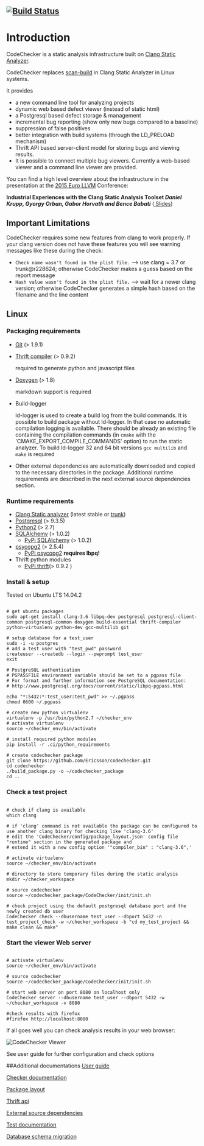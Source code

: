 
[![Build Status](https://travis-ci.org/Ericsson/codechecker.svg?branch=master)](https://travis-ci.org/Ericsson/codechecker)
-----
# Introduction
CodeChecker is a static analysis infrastructure built on [Clang Static Analyzer](http://clang-analyzer.llvm.org/).

CodeChecker replaces [scan-build](http://clang-analyzer.llvm.org/scan-build.html) in Clang Static Analyzer in Linux systems.

It provides
 * a new command line tool for analyzing projects
 * dynamic web based defect viewer (instead of static html)
 * a Postgresql based defect storage & management
 * incremental bug reporting (show only new bugs compared to a baseline)
 * suppression of false positives
 * better integration with build systems (through the LD_PRELOAD mechanism)
 * Thrift API based server-client model for storing bugs and viewing results.
 * It is possible to connect multiple bug viewers. Currently a web-based viewer and a command line viewer are provided.

You can find a high level overview about the infrastructure in the presentation
at the [2015 Euro LLVM](http://llvm.org/devmtg/2015-04/) Conference:

__Industrial Experiences with the Clang Static Analysis Toolset
_Daniel Krupp, Gyorgy Orban, Gabor Horvath and Bence Babati___ ([ Slides](http://llvm.org/devmtg/2015-04/slides/Clang_static_analysis_toolset_final.pdf))

## Important Limitations
CodeChecker requires some new features from clang to work properly.
If your clang version does not have these features you will see warning messages like these during the check:


  * `Check name wasn't found in the plist file.` --> use clang = 3.7 or trunk@r228624; otherwise CodeChecker makes a guess based on the report message
  * `Hash value wasn't found in the plist file.` --> wait for a newer clang version; otherwise CodeChecker generates a simple hash based on the filename and the line content

## Linux
### Packaging requirements
  *  [Git](https://git-scm.com/) (> 1.9.1)
  *  [Thrift compiler](https://thrift.apache.org/) (> 0.9.2)

        required to generate python and javascript files
  *  [Doxygen](http://www.stack.nl/~dimitri/doxygen/) (> 1.8)

     markdown support is required
  *  Build-logger

     ld-logger is used to create a build log from the build commands.
     It is possible to build package without ld-logger.
     In that case no automatic compilation logging is available.
     There should be already an existing file containing the compilation commands (in `cmake` with the 'CMAKE_EXPORT_COMPILE_COMMANDS' option) to run the static analyzer.
     To build ld-logger 32 and 64 bit versions `gcc multilib` and `make`
     is required

  * Other external dependencies are automatically downloaded and
    copied to the necessary directories in the package.
    Additional runtime requirements are described in the next external source
    dependencies section.

### Runtime requirements
  *  [Clang Static analyzer](http://clang-analyzer.llvm.org/) (latest stable or [trunk](http://clang.llvm.org/get_started.html))
  *  [Postgresql](http://www.postgresql.org/ "PostgreSql") (> 9.3.5)
  *  [Python2](https://www.python.org/) (> 2.7)
  *  [SQLAlchemy](http://www.sqlalchemy.org/) (> 1.0.2)
     - [PyPi SQLAlchemy](https://pypi.python.org/pypi/SQLAlchemy) (> 1.0.2)
  *  [psycopg2](http://initd.org/psycopg/ "psycopg2") (> 2.5.4)
     - [PyPi psycopg2](https://pypi.python.org/pypi/psycopg2/2.6.1) __requires lbpq!__
  * Thrift python modules
     +  [PyPi thrift](https://pypi.python.org/pypi/thrift/0.9.2)(> 0.9.2 )

### Install & setup
Tested on Ubuntu LTS 14.04.2
~~~~~~{.sh}

# get ubuntu packages
sudo apt-get install clang-3.6 libpq-dev postgresql postgresql-client-common postgresql-common doxygen build-essential thrift-compiler python-virtualenv python-dev gcc-multilib git

# setup database for a test_user
sudo -i -u postgres
# add a test user with "test_pwd" password
createuser --createdb --login --pwprompt test_user
exit

# PostgreSQL authentication
# PGPASSFILE environment variable should be set to a pgpass file
# For format and further information see PostgreSQL documentation:
# http://www.postgresql.org/docs/current/static/libpq-pgpass.html

echo "*:5432:*:test_user:test_pwd" >> ~/.pgpass
chmod 0600 ~/.pgpass

# create new python virtualenv
virtualenv -p /usr/bin/python2.7 ~/checker_env
# activate virtualenv
source ~/checker_env/bin/activate

# install required python modules
pip install -r .ci/python_requirements

# create codechecker package
git clone https://github.com/Ericsson/codechecker.git
cd codechecker
./build_package.py -o ~/codechecker_package
cd ..
~~~~~~


### Check a test project
~~~~~~{.sh}

# check if clang is available
which clang

# if 'clang' command is not available the package can be configured to use another clang binary for checking like 'clang-3.6'
# edit the 'CodeChecker/config/package_layout.json' config file "runtime" section in the generated package and
# extend it with a new config option '"compiler_bin" : "clang-3.6",'

# activate virtualenv
source ~/checker_env/bin/activate

# directory to store temporary files during the static analysis
mkdir ~/checker_workspace

# source codechecker
source ~/codechecker_package/CodeChecker/init/init.sh

# check project using the default postgresql database port and the newly created db user
CodeChecker check --dbusername test_user --dbport 5432 -n test_project_check -w ~/checker_workspace -b "cd my_test_project && make clean && make"

~~~~~~

### Start the viewer Web server
~~~~~~{.sh}

# activate virtualenv
source ~/checker_env/bin/activate

# source codechecker
source ~/codechecker_package/CodeChecker/init/init.sh

# start web server on port 8080 on localhost only
CodeChecker server --dbusername test_user --dbport 5432 -w ~/checker_workspace -v 8080

#check results with firefox
#firefox http://localhost:8080

~~~~~~
If all goes well you can check analysis results in your web browser:

![CodeChecker Viewer](https://raw.githubusercontent.com/Ericsson/codechecker/master/docs/images/viewer.png)

See user guide for further configuration and check options

##Additional documentations
[User guide](docs/user_guide.md)

[Checker documentation](docs/checker_docs.md)

[Package layout](docs/package_layout.md)

[Thrift api](thrift_api/thrift_api.md)

[External source dependencies](docs/deps.md)

[Test documentation](tests/package_test.md)

[Database schema migration](docs/db_schema_guide.md)
